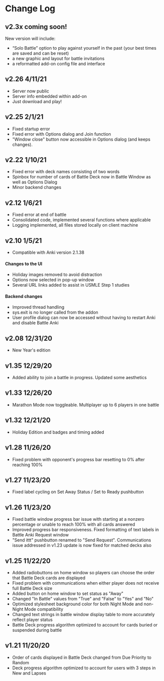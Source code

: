# Change Log

## v2.3x coming soon!

New version will include:
- “Solo Battle” option to play against yourself in the past (your best times are saved and can be reset)
- a new graphic and layout for battle invitations
- a reformatted add-on config file and interface

## v2.26 4/11/21
- Server now public 
- Server info embedded within add-on
- Just download and play!

## v2.25 2/1/21
- Fixed startup error
- Fixed error with Options dialog and Join function
- "Window close" button now accessible in Options dialog (and keeps changes).

## v2.22 1/10/21
- Fixed error with deck names consisting of two words
- Spinbox for number of cards of Battle Deck now in Battle Window as well as Options Dialog
- Minor backend changes

## v2.12 1/6/21
- Fixed error at end of battle
- Consolidated code, implemented several functions where applicable
- Logging implemented, all files stored locally on client machine

## v2.10 1/5/21
- Compatible with Anki version 2.1.38
#### Changes to the UI
- Holiday images removed to avoid distraction
- Options now selected in pop-up window
- Several URL links added to assist in USMLE Step 1 studies
#### Backend changes
- Improved thread handling
- sys.exit is no longer called from the addon
- User profile dialog can now be accessed without having to restart Anki and disable Battle Anki

## v2.08  12/31/20
- New Year's edition

## v1.35  12/29/20
- Added ability to join a battle in progress. Updated some aesthetics

## v1.33  12/26/20
- Marathon Mode now toggleable. Multiplayer up to 6 players in one battle

## v1.32  12/21/20
- Holiday Edition and badges and timing added

## v1.28  11/26/20
- Fixed problem with opponent's progress bar resetting to 0% after reaching 100%

## v1.27  11/23/20
- Fixed label cycling on Set Away Status / Set to Ready pushbutton

## v1.26  11/23/20
- Fixed battle window progress bar issue with starting at a nonzero percentage or unable to reach 100% with all cards answered
- Improved progress bar responsiveness. Fixed formatting of text labels in Battle Anki Request window
- "Send ittt" pushbutton renamed to "Send Request". Communications issue addressed in v1.23 update is now fixed for matched decks also

## v1.25  11/22/20
- Added radiobuttons on home window so players can choose the order that Battle Deck cards are displayed
- Fixed problem with communications when either player does not receive full Battle Deck size
- Added button on home window to set status as "Away"
- Changed "In Battle" values from "True" and "False" to "Yes" and "No"
- Optimized stylesheet background color for both Night Mode and non-Night Mode compatibility
- Changed text strings in battle window display table to more accurately reflect player status
- Battle Deck progress algorithm optimized to account for cards buried or suspended during battle

## v1.21  11/20/20
- Order of cards displayed in Battle Deck changed from Due Priority to Random
- Deck progress algorithm optimized to account for users with 3 steps in New and Lapses

